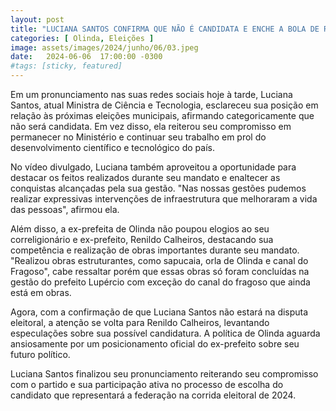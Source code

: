 ```yaml
---
layout: post
title: "LUCIANA SANTOS CONFIRMA QUE NÃO É CANDIDATA E ENCHE A BOLA DE RENILDO"
categories: [ Olinda, Eleições ]
image: assets/images/2024/junho/06/03.jpeg
date:   2024-06-06  17:00:00 -0300
#tags: [sticky, featured]
---
```

Em um pronunciamento nas suas redes sociais hoje à tarde, Luciana Santos, atual Ministra de Ciência e Tecnologia, esclareceu sua posição em relação às próximas eleições municipais, afirmando categoricamente que não será candidata. Em vez disso, ela reiterou seu compromisso em permanecer no Ministério e continuar seu trabalho em prol do desenvolvimento científico e tecnológico do país.

No vídeo divulgado, Luciana também aproveitou a oportunidade para destacar os feitos realizados durante seu mandato e enaltecer as conquistas alcançadas pela sua gestão. "Nas nossas gestões pudemos realizar expressivas intervenções de infraestrutura que melhoraram a vida das pessoas", afirmou ela.

Além disso, a ex-prefeita de Olinda não poupou elogios ao seu correligionário e ex-prefeito, Renildo Calheiros, destacando sua competência e realização de obras importantes durante seu mandato. "Realizou obras estruturantes, como sapucaia, orla de Olinda e canal do Fragoso", cabe ressaltar porém que essas obras só foram concluídas na gestão do prefeito Lupércio com exceção do canal do fragoso que ainda está em obras.

Agora, com a confirmação de que Luciana Santos não estará na disputa eleitoral, a atenção se volta para Renildo Calheiros, levantando especulações sobre sua possível candidatura. A política de Olinda aguarda ansiosamente por um posicionamento oficial do ex-prefeito sobre seu futuro político.

Luciana Santos finalizou seu pronunciamento reiterando seu compromisso com o partido e sua participação ativa no processo de escolha do candidato que representará a federação na corrida eleitoral de 2024.